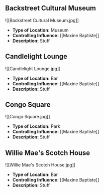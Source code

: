 ## Backstreet Cultural Museum
![[Backstreet Cultural Museum.jpg]]
- **Type of Location:** Museum
- **Controlling Influence:** [[Maxine Baptiste]]
- **Description:** Stuff

## Candlelight Lounge
![[Candlelight Lounge.jpg]]
- **Type of Location:** Bar
- **Controlling Influence:** [[Maxine Baptiste]]
- **Description:** Stuff

## Congo Square
![[Congo Square.jpg]]
- **Type of Location:** Park
- **Controlling Influence:** [[Maxine Baptiste]]
- **Description:** Stuff

## Willie Mae's Scotch House
![[Willie Mae's Scotch House.jpg]]
- **Type of Location:** Bar
- **Controlling Influence:** [[Maxine Baptiste]]
- **Description:** Stuff